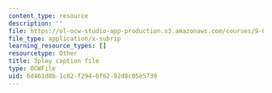```yaml
---
content_type: resource
description: ''
file: https://ol-ocw-studio-app-production.s3.amazonaws.com/courses/9-00sc-introduction-to-psychology-fall-2011/6d461d8b1c82f2946f6292d8c05e5739_2fbrl6WoIyo.srt
file_type: application/x-subrip
learning_resource_types: []
resourcetype: Other
title: 3play caption file
type: OCWFile
uid: 6d461d8b-1c82-f294-6f62-92d8c05e5739
---
```


